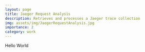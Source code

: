 ```yaml
---
layout: page
title: Jaeger Request Analysis
description: Retrieves and processes a Jaeger trace collection
img: assets/img/JaegerRequestAnalysis.jpg 
importance: 2
category: work
---
```


Hello World